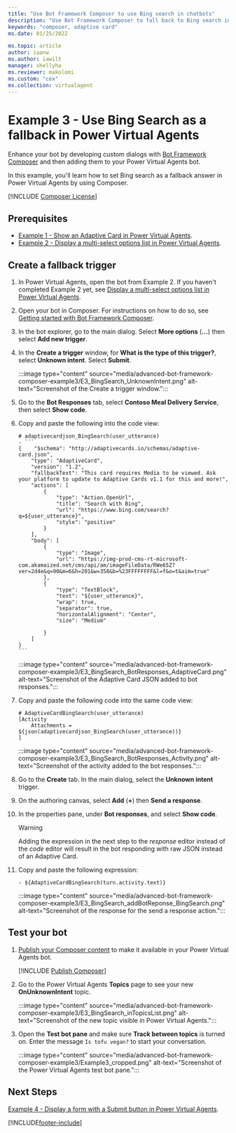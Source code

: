 ```yaml
---
title: "Use Bot Framework Composer to use Bing search in chatbots"
description: "Use Bot Framework Composer to fall back to Bing search in your Power Virtual Agents chatbot."
keywords: "composer, adaptive card"
ms.date: 01/25/2022

ms.topic: article
author: iaanw
ms.author: iawilt
manager: shellyha
ms.reviewer: makolomi
ms.custom: "cex"
ms.collection: virtualagent
---
```


# Example 3 - Use Bing Search as a fallback in Power Virtual Agents

Enhance your bot by developing custom dialogs with [Bot Framework Composer](/composer/) and then adding them to your Power Virtual Agents bot.

In this example, you'll learn how to set Bing search as a fallback answer in Power Virtual Agents by using Composer.

[!INCLUDE [Composer License](includes/composer-license.md)]

## Prerequisites

- [Example 1 - Show an Adaptive Card in Power Virtual Agents](advanced-bot-framework-composer-example1.md).
- [Example 2 - Display a multi-select options list in Power Virtual Agents](advanced-bot-framework-composer-example2.md).

## Create a fallback trigger

1. In Power Virtual Agents, open the bot from Example 2. If you haven't completed Example 2 yet, see [Display a multi-select options list in Power Virtual Agents](advanced-bot-framework-composer-example2.md).

1. Open your bot in Composer. For instructions on how to do so, see [Getting started with Bot Framework Composer](advanced-bot-framework-composer-fundamentals.md#open-your-bot-in-composer).

1. In the bot explorer, go to the main dialog. Select **More options** (**...**) then select **Add new trigger**.

1. In the **Create a trigger** window, for **What is the type of this trigger?**, select **Unknown intent**. Select **Submit**.

    :::image type="content" source="media/advanced-bot-framework-composer-example3/E3_BingSearch_UnknownIntent.png" alt-text="Screenshot of the Create a trigger window.":::

1. Go to the **Bot Responses** tab, select **Contoso Meal Delivery Service**, then select **Show code**.

1. Copy and paste the following into the code view:

    ````lg
    # adaptivecardjson_BingSearch(user_utterance)
    - ```
    {    "$schema": "http://adaptivecards.io/schemas/adaptive-card.json",
        "type": "AdaptiveCard",
        "version": "1.2",
        "fallbackText": "This card requires Media to be viewed. Ask your platform to update to Adaptive Cards v1.1 for this and more!",
        "actions": [
            {
                "type": "Action.OpenUrl",
                "title": "Search with Bing",
                "url": "https://www.bing.com/search?q=${user_utterance}",
                "style": "positive"
            }
        ],
        "body": [
            {
                "type": "Image",
                "url": "https://img-prod-cms-rt-microsoft-com.akamaized.net/cms/api/am/imageFileData/RWe65Z?ver=2d4e&q=90&m=6&h=201&w=358&b=%23FFFFFFFF&l=f&o=t&aim=true"
            },
            {
                "type": "TextBlock",
                "text": "${user_utterance}",
                "wrap": true,
                "separator": true,
                "horizontalAlignment": "Center",
                "size": "Medium"
                
            }
        ]
    }
    ```
    ````

    :::image type="content" source="media/advanced-bot-framework-composer-example3/E3_BingSearch_BotResponses_AdaptiveCard.png" alt-text="Screenshot of the Adaptive Card JSON added to bot responses.":::

1. Copy and paste the following code into the same code view:

    ```lg
    # AdaptiveCardBingSearch(user_utterance)
    [Activity
        Attachments = ${json(adaptivecardjson_BingSearch(user_utterance))}
    ]

    ```

    :::image type="content" source="media/advanced-bot-framework-composer-example3/E3_BingSearch_BotResponses_Activity.png" alt-text="Screenshot of the activity added to the bot responses.":::

1. Go to the **Create** tab. In the main dialog, select the **Unknown intent** trigger.

1. On the authoring canvas, select **Add** (**+**) then **Send a response**.

1. In the properties pane, under **Bot responses**, and select **Show code**.

    > [!WARNING]
    > Adding the expression in the next step to the _response_ editor instead of the _code_ editor will result in the bot responding with raw JSON instead of an Adaptive Card.

1. Copy and paste the following expression:

    ```lg
    - ${AdaptiveCardBingSearch(turn.activity.text)}
    ```

    :::image type="content" source="media/advanced-bot-framework-composer-example3/E3_BingSearch_addBotReponse_BingSearch.png" alt-text="Screenshot of the response for the send a response action.":::

## Test your bot

1. [Publish your Composer content](advanced-bot-framework-composer-fundamentals.md#test-composer-content-within-power-virtual-agents) to make it available in your Power Virtual Agents bot.

    [!INCLUDE [Publish Composer](includes/composer-publish-note.md)]

1. Go to the Power Virtual Agents **Topics** page to see your new **OnUnknownIntent** topic.

    :::image type="content" source="media/advanced-bot-framework-composer-example3/E3_BingSearch_inTopicsList.png" alt-text="Screenshot of the new topic visible in Power Virtual Agents.":::

1. Open the **Test bot pane** and make sure **Track between topics** is turned on. Enter the message `Is tofu vegan?` to start your conversation.

    :::image type="content" source="media/advanced-bot-framework-composer-example3/Example3_cropped.png" alt-text="Screenshot of the Power Virtual Agents test bot pane.":::

## Next Steps

[Example 4 - Display a form with a Submit button in Power Virtual Agents](advanced-bot-framework-composer-example4.md).

[!INCLUDE[footer-include](includes/footer-banner.md)]

